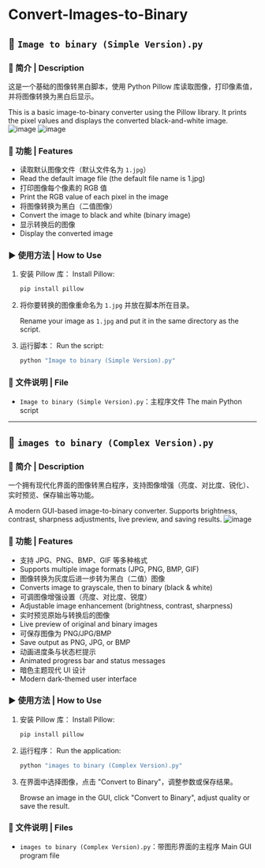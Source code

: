 # Convert-Images-to-Binary

## 🧾 `Image to binary (Simple Version).py`

### 📌 简介 | Description

这是一个基础的图像转黑白脚本，使用 Python Pillow 库读取图像，打印像素值，并将图像转换为黑白后显示。

This is a basic image-to-binary converter using the Pillow library. It prints the pixel values and displays the converted black-and-white image.
![image](https://github.com/user-attachments/assets/aa2b3efe-1009-4fec-ba84-4bdbfe74ffa4)
![image](https://github.com/user-attachments/assets/95657798-bfc9-4798-bc94-81f109c9d8b5)

### 🚀 功能 | Features

* 读取默认图像文件（默认文件名为 `1.jpg`）
* Read the default image file (the default file name is 1.jpg)
* 打印图像每个像素的 RGB 值
* Print the RGB value of each pixel in the image
* 将图像转换为黑白（二值图像）
* Convert the image to black and white (binary image)
* 显示转换后的图像
* Display the converted image

### ▶️ 使用方法 | How to Use

1. 安装 Pillow 库：
   Install Pillow:

   ```bash
   pip install pillow
   ```

2. 将你要转换的图像重命名为 `1.jpg` 并放在脚本所在目录。

   Rename your image as `1.jpg` and put it in the same directory as the script.

4. 运行脚本：
   Run the script:

   ```bash
   python "Image to binary (Simple Version).py"
   ```

### 📁 文件说明 | File

* `Image to binary (Simple Version).py`：主程序文件
  The main Python script

---

## 🧾 `images to binary (Complex Version).py`

### 📌 简介 | Description

一个拥有现代化界面的图像转黑白程序，支持图像增强（亮度、对比度、锐化）、实时预览、保存输出等功能。

A modern GUI-based image-to-binary converter. Supports brightness, contrast, sharpness adjustments, live preview, and saving results.
![image](https://github.com/user-attachments/assets/de3d3f22-7f9c-4152-a416-5a8b34a2a3aa)

### 🚀 功能 | Features

* 支持 JPG、PNG、BMP、GIF 等多种格式
* Supports multiple image formats (JPG, PNG, BMP, GIF)
* 图像转换为灰度后进一步转为黑白（二值）图像
* Converts image to grayscale, then to binary (black & white)
* 可调图像增强设置（亮度、对比度、锐度）
* Adjustable image enhancement (brightness, contrast, sharpness)
* 实时预览原始与转换后的图像
* Live preview of original and binary images
* 可保存图像为 PNG/JPG/BMP
* Save output as PNG, JPG, or BMP
* 动画进度条与状态栏提示
* Animated progress bar and status messages
* 暗色主题现代 UI 设计
* Modern dark-themed user interface

### ▶️ 使用方法 | How to Use

1. 安装 Pillow 库：
   Install Pillow:

   ```bash
   pip install pillow
   ```

2. 运行程序：
   Run the application:

   ```bash
   python "images to binary (Complex Version).py"
   ```

3. 在界面中选择图像，点击 "Convert to Binary"，调整参数或保存结果。

   Browse an image in the GUI, click "Convert to Binary", adjust quality or save the result.

### 📁 文件说明 | Files

* `images to binary (Complex Version).py`：带图形界面的主程序
  Main GUI program file

